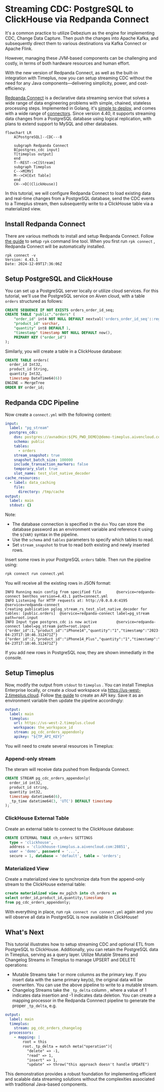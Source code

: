 # Streaming CDC: PostgreSQL to ClickHouse via Redpanda Connect

It's a common practice to utilize Debezium as the engine for implementing CDC, Change Data Capture. Then push the changes into Apache Kafka, and subsequently direct them to various destinations via Kafka Connect or Apache Flink.

However, managing these JVM-based components can be challenging and costly, in terms of both hardware resources and human effort.

With the new version of Redpanda Connect, as well as the built-in integration with Timeplus, now you can setup streaming CDC without the need for any Java components—delivering simplicity, power, and cost-efficiency.

[Redpanda Connect](https://docs.redpanda.com/redpanda-connect/get-started/about/) is a declarative data streaming service that solves a wide range of data engineering problems with simple, chained, stateless processing steps. Implemented in Golang, it's [simple to deploy](https://docs.redpanda.com/redpanda-connect/get-started/quickstarts/rpk/), and comes with a wide range of [connectors](https://docs.redpanda.com/redpanda-connect/get-started/about/#components). Since version 4.40, it supports streaming data changes from a PostgreSQL database using logical replication, with plans to extend support to MySQL and other databases.

```mermaid
flowchart LR
    A[PostgreSQL]--CDC---B

    subgraph Redpanda Connect
    B[postgres_cdc input]
    T[timeplus output]
    end
    T--REST-->C[Stream]
    subgraph Timeplus
    C-->M[MV]
    M-->CH[Ext Table]
    end
    CH-->D[(ClickHouse)]
```

In this tutorial, we will configure Redpanda Connect to load existing data and real-time changes from a PostgreSQL database, send the CDC events to a Timeplus stream, then subsequently write to a ClickHouse table via a materialized view.

## Install Redpanda Connect

There are various methods to install and setup Redpanda Connect. Follow [the guide](https://docs.redpanda.com/redpanda-connect/get-started/quickstarts/rpk/) to setup `rpk` command line tool. When you first run `rpk connect` , Redpanda Connect will be automatically installed.

```shell
rpk connect -v
Version: 4.43.1
Date: 2024-12-09T17:36:06Z
```

## Setup PostgreSQL and ClickHouse

You can set up a PostgreSQL server locally or utilize cloud services. For this tutorial, we'll use the PostgreSQL service on Aiven cloud, with a table `orders` structured as follows:

```sql
CREATE SEQUENCE IF NOT EXISTS orders_order_id_seq;
CREATE TABLE "public"."orders" (
    "order_id" int4 NOT NULL DEFAULT nextval('orders_order_id_seq'::regclass),
    "product_id" varchar,
    "quantity" int8 DEFAULT 1,
    "timestamp" timestamp NOT NULL DEFAULT now(),
    PRIMARY KEY ("order_id")
);
```

Similarly, you will create a table in a ClickHouse database:

```sql
CREATE TABLE orders(
  order_id Int32,
  product_id String,
  quantity Int32,
  timestamp DateTime64(6))
ENGINE = MergeTree
ORDER BY order_id;
```

## Redpanda CDC Pipeline

Now create a `connect.yml` with the following content:

```yaml
input:
  label: "pg_stream"
  postgres_cdc:
    dsn: postgres://avnadmin:${PG_PWD_DEMO}@demo-timeplus.aivencloud.com:28851/defaultdb?sslmode=require
    schema: public
    tables:
      - orders
    stream_snapshot: true
    snapshot_batch_size: 100000
    include_transaction_markers: false
    temporary_slot: true
    slot_name: test_slot_native_decoder
cache_resources:
  - label: data_caching
    file:
      directory: /tmp/cache
output:
  label: main
  stdout: {}
```

Note:

- The database connection is specified in the `dsn` You can store the database password as an environment variable and reference it using the `${VAR}` syntax in the pipeline.
- Use the `schema` and `tables` parameters to specify which tables to read.
- Set `stream_snapshot` to true to read both existing and newly inserted rows.

Insert some rows in your PostgreSQL `orders` table. Then run the pipeline using:

```bash
rpk connect run connect.yml
```

You will receive all the existing rows in JSON format:

```
INFO Running main config from specified file       @service=redpanda-connect benthos_version=4.43.1 path=connect.yml
INFO Listening for HTTP requests at: http://0.0.0.0:4195  @service=redpanda-connect
Creating publication pglog_stream_rs_test_slot_native_decoder for tables: [public.orders]  @service=redpanda-connect label=pg_stream path=root.input
INFO Input type postgres_cdc is now active         @service=redpanda-connect label=pg_stream path=root.input
{"order_id":1,"product_id":"iPhone14","quantity":"1","timestamp":"2023-04-23T17:10:46.312471Z"}
{"order_id":2,"product_id":"iPhone14_Plus","quantity":"1","timestamp":"2023-04-23T17:10:46.312471Z"}
```

If you add new rows in PostgreSQL now, they are shown immediatly in the console.

## Setup Timeplus

Now, modify the output from `stdout` to `timeplus` . You can install Timeplus Enterprise locally, or create a cloud workspace via https://us-west-2.timeplus.cloud. Follow [the guide](https://docs.timeplus.com/apikey) to create an API key. Save it as an environment variable then update the pipeline accordingly:

```yaml
output:
  label: main
  timeplus:
    url: https://us-west-2.timeplus.cloud
    workspace: the_workspace_id
    stream: pg_cdc_orders_appendonly
    apikey: "${TP_API_KEY}"
```

You will need to create several resources in Timeplus:

### Append-only stream

The steram will receive data pushed from Redpanda Connect.

```sql
CREATE STREAM pg_cdc_orders_appendonly(
  order_id int32,
  product_id string,
  quantity int32,
  timestamp datetime64(6),
  _tp_time datetime64(3, 'UTC') DEFAULT timestamp
);
```

### ClickHouse External Table

Create an external table to connect to the ClickHouse database:

```sql
CREATE EXTERNAL TABLE ch_orders SETTINGS
  type = 'clickhouse',
  address = 'clickhouse-timeplus.a.aivencloud.com:28851',
  user = 'demo', password = '...',
  secure = 1, database = 'default', table = 'orders';
```

### Materialized View

Create a materialized view to synchronize data from the append-only stream to the ClickHouse external table:

```sql
create materialized view mv_pg2ch into ch_orders as
select order_id,product_id,quantity,timestamp
from pg_cdc_orders_appendonly;
```

With everything in place, run `rpk connect run connect.yml` again and you will observe all data in PostgreSQL is now available in ClickHouse!

## What's Next

This tutorial illustrates how to setup streaming CDC and optional ETL from PostgreSQL to ClickHouse. Additionally, you can retain the PostgreSQL data in Timeplus, serving as a query layer. Utilize Mutable Streams and Changelog Streams in Timeplus to manage UPSERT and DELETE operations:

- Mutable Streams take 1 or more columns as the primary key. If you insert data with the same primary key(s), the original data will be overwriten. You can use the above pipeline to write to a mutable stream.
- Changelog Streams take the `_tp_delta` column , where a value of 1 indicates data insertion and -1 indicates data deletion. You can create a mapping processor in the Redpanda Connnect pipeline to generate the proper `_tp_delta`, e.g.

```yaml
output:
  label: main
  timeplus:
    stream: pg_cdc_orders_changelog
  processors:
    - mapping: |
        root = this
        root._tp_delta = match meta("operation"){
          "delete" => -1,
          "read" => 1,
          "insert" => 1,
          "update" => throw("this approach doesn't handle UPDATE")
```

This demonstration provides a robust foundation for implementing efficient and scalable data streaming solutions without the complexities associated with traditional Java-based components.
